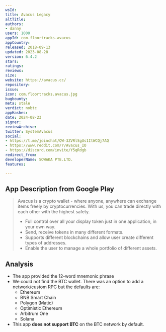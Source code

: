 ```yaml
---
wsId: 
title: Avacus Legacy
altTitle: 
authors:
- danny
users: 1000
appId: com.floortracks.avacus
appCountry: 
released: 2018-09-13
updated: 2023-08-28
version: 6.4.2
stars: 
ratings: 
reviews: 
size: 
website: https://avacus.cc/
repository: 
issue: 
icon: com.floortracks.avacus.jpg
bugbounty: 
meta: stale
verdict: nobtc
appHashes: 
date: 2024-08-23
signer: 
reviewArchive: 
twitter: SystemAvacus
social:
- https://t.me/joinchat/QW-3ZVRlSgUs1ItWCQj7AQ
- https://www.reddit.com/r/Avacus_IO
- https://discord.com/invite/Y5qRdgb
redirect_from: 
developerName: SOWAKA PTE.LTD.
features: 

---
```


## App Description from Google Play

> Avacus is a crypto wallet - where anyone, anywhere can exchange items freely by cryptocurrencies. With us, you can trade directly with each other with the highest safety.
>
> - Full control over all your display token just in one application, in your own way.
> - Send, receive tokens in many different formats.
> - Supports different blockchains and allow user create different types of addresses.
> - Enable the user to manage a whole portfolio of different assets.

## Analysis

- The app provided the 12-word mnemonic phrase
- We could not find the BTC wallet. There was an option to add a network/custom RPC but the defaults are:
  - Ethereum
  - BNB Smart Chain
  - Polygon (Matic)
  - Optimistic Ethereum
  - Arbitrum One
  - Solana
- This app **does not support BTC** on the BTC network by default.

